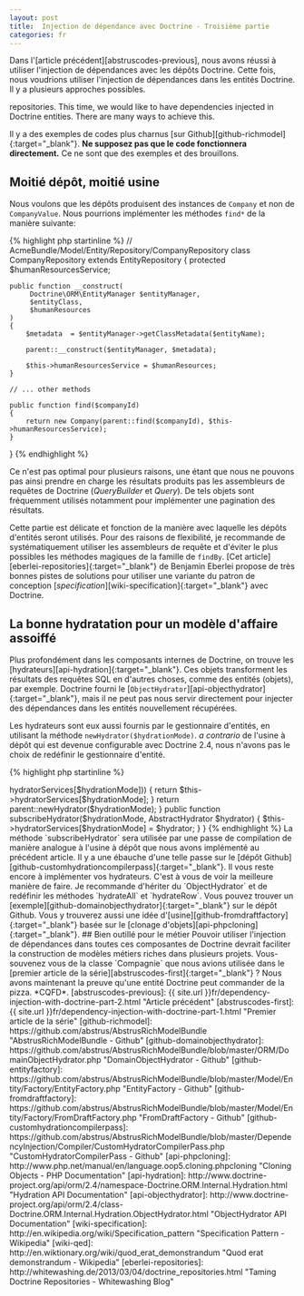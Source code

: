 ```yaml
---
layout: post
title:  Injection de dépendance avec Doctrine - Troisième partie
categories: fr
---
```


Dans l'[article précédent][abstruscodes-previous],  nous avons réussi à utiliser l'injection de 
dépendances avec les dépôts Doctrine.  Cette fois, nous voudrions utiliser l'injection de dépendances
dans les entités Doctrine.  Il y a plusieurs approches possibles.

repositories.  This time, we would like to have dependencies injected in Doctrine entities.
There are many ways to achieve this. 

Il y a des exemples de codes plus charnus [sur Github][github-richmodel]{:target="_blank"}. 
**Ne supposez pas que le code fonctionnera directement.**  Ce ne sont que des exemples et des 
brouillons.

## Moitié dépôt, moitié usine

Nous voulons que les dépôts produisent des instances de `Company` et non de `CompanyValue`.  Nous
pourrions implémenter les méthodes `find*` de la manière suivante:

{% highlight php startinline %}
// AcmeBundle/Model/Entity/Repository/CompanyRepository
class CompanyRepository
    extends EntityRepository
{
    protected $humanResourcesService;
    
    public function __construct(
         Doctrine\ORM\EntityManager $entityManager, 
         $entityClass,
         $humanResources
    )
    {
        $metadata  = $entityManager->getClassMetadata($entityName);
        
        parent::__construct($entityManager, $metadata);
        
        $this->humanResourcesService = $humanResources;
    }

    // ... other methods

    public function find($companyId)
    {
        return new Company(parent::find($companyId), $this->humanResourcesService);
    }
}
{% endhighlight %}

Ce n'est pas optimal pour plusieurs raisons, une étant que nous ne pouvons pas ainsi prendre en 
charge les résultats produits pas les assembleurs de requêtes de Doctrine (*QueryBuilder* et *Query*).
De tels objets sont fréquemment utilisés notamment pour implémenter une pagination des résultats.

Cette partie est délicate et fonction de la manière avec laquelle les dépôts d'entités seront utilisés.
Pour des raisons de flexibilité, je recommande de systématiquement utiliser les assembleurs
de requête et d'éviter le plus possibles les méthodes magiques de la famille de `findBy`. 
[Cet article][eberlei-repositories]{:target="_blank"} de Benjamin Eberlei propose de très bonnes
pistes de solutions pour utiliser une variante du patron de conception 
[*specification*][wiki-specification]{:target="_blank"} avec Doctrine.

## La bonne hydratation pour un modèle d'affaire assoiffé

Plus profondément dans les composants internes de Doctrine, on trouve les 
[hydrateurs][api-hydration]{:target="_blank"}.  Ces objets transforment les résultats des requêtes
SQL en d'autres choses, comme des entités (objets), par exemple.  Doctrine fourni le 
[`ObjectHydrator`][api-objecthydrator]{:target="_blank"}, mais il ne peut pas nous servir 
directement pour injecter des dépendances dans les entités nouvellement récupérées.

Les hydrateurs sont eux aussi fournis par le gestionnaire d'entités, en utilisant la méthode
`newHydrator($hydrationMode)`.  *a contrario* de l'usine à dépôt qui est devenue configurable avec
Doctrine 2.4, nous n'avons pas le choix de redéfinir le gestionnaire d'entité.

{% highlight php startinline %}
<?php
// AcmeBundle/ORM/EntityManager.php

use Doctrine\ORM\EntityManager as DoctrineEntityManager;
    Doctrine\ORM\Internal\Hydration\AbstractHydrator;

class EntityManager 
    extends 
        DoctrineEntityManager
{
    protected $hydratorServices = array();
    
    public function newHydrator($hydrationMode)
    {
        if (isset($this->hydratorServices[$hydrationMode])) {
            return $this->hydratorServices[$hydrationMode];
        }
        
        return parent::newHydrator($hydrationMode);
    }
    
    public function subscribeHydrator($hydrationMode, AbstractHydrator $hydrator)
    {
        $this->hydratorServices[$hydrationMode] = $hydrator;
    }
}
{% endhighlight %}

La méthode `subscribeHydrator` sera utilisée par une passe de compilation de manière analogue à
l'usine à dépôt que nous avons implémenté au précédent article.  Il y a une ébauche d'une telle 
passe sur le [dépôt Github][github-customhydrationcompilerpass]{:target="_blank"}.

Il vous reste encore à implémenter vos hydrateurs.  C'est à vous de voir la meilleure manière de
faire.  Je recommande d'hériter du `ObjectHydrator` et de redéfinir les méthodes `hydrateAll` et
`hydrateRow`.  Vous pouvez trouver un [exemple][github-domainobjecthydrator]{:target="_blank"} sur 
le dépôt Github.  Vous y trouverez aussi une idée d'[usine][github-fromdraftfactory]{:target="_blank"} 
basée sur le [clonage d'objets][api-phpcloning]{:target="_blank"}.

## Bien outillé pour le métier

Pouvoir utiliser l'injection de dépendances dans toutes ces composantes de Doctrine devrait
faciliter la construction de modèles métiers riches dans plusieurs projets.  Vous-souvenez vous de
la classe `Compagnie` que nous avions utilisée dans le 
[premier article de la série][abstruscodes-first]{:target="_blank"} ?  Nous avons maintenant la
preuve qu'une entité Doctrine peut commander de la pizza. *CQFD*.


[abstruscodes-previous]:      {{ site.url }}fr/dependency-injection-with-doctrine-part-2.html "Article précédent"
[abstruscodes-first]:         {{ site.url }}fr/dependency-injection-with-doctrine-part-1.html "Premier article de la série"

[github-richmodel]: https://github.com/abstrus/AbstrusRichModelBundle "AbstrusRichModelBundle - Github"
[github-domainobjecthydrator]: https://github.com/abstrus/AbstrusRichModelBundle/blob/master/ORM/DomainObjectHydrator.php "DomainObjectHydrator - Github"
[github-entityfactory]: https://github.com/abstrus/AbstrusRichModelBundle/blob/master/Model/Entity/Factory/EntityFactory.php "EntityFactory - Github"
[github-fromdraftfactory]: https://github.com/abstrus/AbstrusRichModelBundle/blob/master/Model/Entity/Factory/FromDraftFactory.php "FromDraftFactory - Github"
[github-customhydrationcompilerpass]: https://github.com/abstrus/AbstrusRichModelBundle/blob/master/DependencyInjection/Compiler/CustomHydratorCompilerPass.php "CustomHydratorCompilerPass - Github"

[api-phpcloning]:     http://www.php.net/manual/en/language.oop5.cloning.phpcloning  "Cloning Objects - PHP Documentation"
[api-hydration]:      http://www.doctrine-project.org/api/orm/2.4/namespace-Doctrine.ORM.Internal.Hydration.html  "Hydration API Documentation"
[api-objecthydrator]: http://www.doctrine-project.org/api/orm/2.4/class-Doctrine.ORM.Internal.Hydration.ObjectHydrator.html "ObjectHydrator API Documentation"

[wiki-specification]: http://en.wikipedia.org/wiki/Specification_pattern "Specification Pattern - Wikipedia"
[wiki-qed]:           http://en.wiktionary.org/wiki/quod_erat_demonstrandum "Quod erat demonstrandum - Wikipedia"

[eberlei-repositories]: http://whitewashing.de/2013/03/04/doctrine_repositories.html "Taming Doctrine Repositories - Whitewashing Blog"